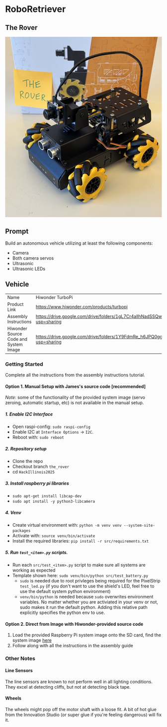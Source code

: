 # RoboRetriever
## The Rover

<img
    src="./static/images/assembled_kits/the_rover.jpg"
    alt="The Rover"
    width="1000"
/>

## Prompt

Build an autonomous vehicle utilizing at least the following components:

- Camera
- Both camera servos
- Ultrasonic
- Ultrasonic LEDs

## Vehicle

|                                       |                                                                                      |
| ------------------------------------- | ------------------------------------------------------------------------------------ |
| Name                                  | Hiwonder TurboPi                                                                     |
| Product Link                          | https://www.hiwonder.com/products/turbopi                                            |
| Assembly Instructions                 | https://drive.google.com/drive/folders/1gL7Cr4allhNadSSQw5e95lTrTqdYt46v?usp=sharing |
| Hiwonder Source Code and System Image | https://drive.google.com/drive/folders/1Y9FdmRe_h6JPQ0ggJe8bi1GDT4IsESSV?usp=sharing |

### Getting Started

Complete all the instructions from the assembly instructions tutorial.

#### Option 1. Manual Setup with James's source code **[recommended]**

_Note_: some of the functionality of the provided system image (servo zeroing, automatic startup, etc) is not available in the manual setup.

##### 1. Enable I2C Interface

- Open raspi-config: `sudo raspi-config`
- Enable I2C at `Interface Options` -> `I2C`.
- Reboot with: `sudo reboot`

##### 2. Repository setup

- Clone the repo
- Checkout branch `the_rover`
- cd `HackIllinois2025`

##### 3. Install raspberry pi libraries

- `sudo apt-get install libcap-dev`
- `sudo apt install -y python3-libcamera`

##### 4. Venv

- Create virtual environment with: `python -m venv venv --system-site-packages`
- Activate with: `source venv/bin/activate`
- Install the required libraries: `pip install -r src/requirements.txt`

##### 5. Run `test_<item>.py` scripts.

- Run each `src/test_<item>.py` script to make sure all systems are working as expected
- Template shown here: `sudo venv/bin/python src/test_battery.py`
  - `sudo` is needed due to root privleges being required for the PixelStrip `test_led.py` (if you don't want to use the shield's LED, feel free to use the default system python environment)
  - `venv/bin/python` is needed because `sudo` overwrites environment variables. No matter whether you are activiated in your venv or not, sudo makes it run the default python. Adding this relative path explicitly specifies the python env to use.

#### Option 2. Direct from Image with Hiwonder-provided source code

1. Load the provided Raspberry Pi system image onto the SD card, find the system image [here](https://drive.google.com/drive/folders/1Y9FdmRe_h6JPQ0ggJe8bi1GDT4IsESSV?usp=sharing)
2. Follow along with all the instructions in the assembly guide

### Other Notes

#### Line Sensors

The line sensors are known to not perform well in all lighting conditions. They excel at detecting cliffs, but not at detecting black tape.

#### Wheels

The wheels might pop off the motor shaft with a loose fit. A bit of hot glue from the Innovation Studio (or super glue if you're feeling dangerous) will fix it.
